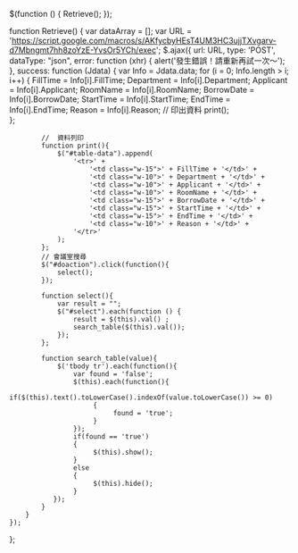 $(function () {
    Retrieve();
});

function Retrieve() {
    var dataArray = [];
    var URL = 'https://script.google.com/macros/s/AKfycbyHEsT4UM3HC3ujjTXvgarv-d7Mbngmt7hh8zoYzE-YvsOr5YCh/exec';
    $.ajax({
        url: URL,
        type: 'POST',
        dataType: "json",
        error: function (xhr) {
            alert('發生錯誤！請重新再試一次～');
        },
        success: function (Jdata) {
            var Info = Jdata.data;
            for (i = 0; Info.length > i; i++) {
                FillTime = Info[i].FillTime;
                Department = Info[i].Department;
                Applicant = Info[i].Applicant;
                RoomName = Info[i].RoomName;
                BorrowDate = Info[i].BorrowDate;
                StartTime = Info[i].StartTime;
                EndTime = Info[i].EndTime;
                Reason = Info[i].Reason;
                // 印出資料
                print();             
            };
            
            //  資料列印
            function print(){
                $("#table-data").append(
                    '<tr>' +
                        '<td class="w-15">' + FillTime + '</td>' +
                        '<td class="w-10">' + Department + '</td>' +
                        '<td class="w-10">' + Applicant + '</td>' +
                        '<td class="w-10">' + RoomName + '</td>' +
                        '<td class="w-15">' + BorrowDate + '</td>' +
                        '<td class="w-15">' + StartTime + '</td>' +
                        '<td class="w-15">' + EndTime + '</td>' +
                        '<td class="w-10">' + Reason + '</td>' +
                    '</tr>'
                );
            };
            // 會議室搜尋            
			$("#doaction").click(function(){
                select();
            });
			
			function select(){
                var result = "";
                $("#select").each(function () {
                    result = $(this).val() ;
                    search_table($(this).val()); 
                });
            };

            function search_table(value){  
                $('tbody tr').each(function(){  
                    var found = 'false';  
                    $(this).each(function(){  
                         if($(this).text().toLowerCase().indexOf(value.toLowerCase()) >= 0)  
                         {  
                              found = 'true';  
                         }  
                    });  
                    if(found == 'true')  
                    {  
                         $(this).show();  
                    }  
                    else  
                    {  
                         $(this).hide();  
                    }  
               }); 
			}  
        }  
    });
};



